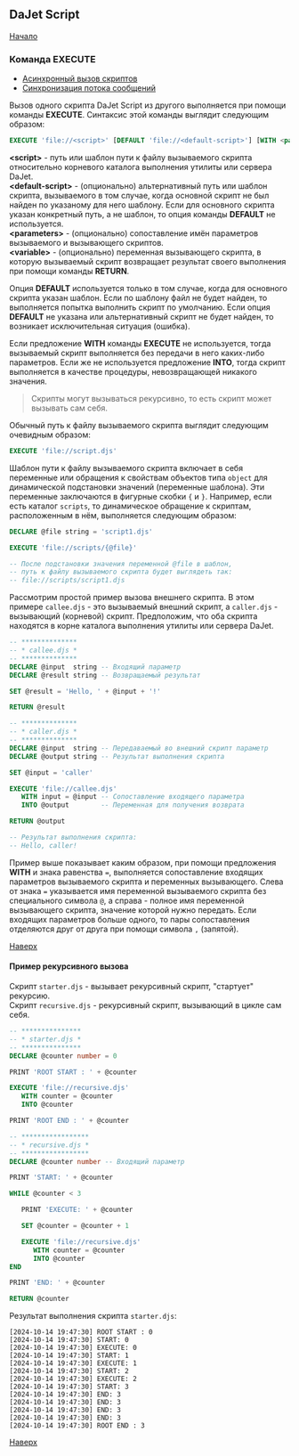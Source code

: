 ## DaJet Script

[Начало](https://github.com/zhichkin/dajet/tree/main/doc/dajet-script/README.md)

### Команда EXECUTE
- [Асинхронный вызов скриптов](https://github.com/zhichkin/dajet/tree/main/doc/dajet-script/execute/async/README.md)
- [Синхронизация потока сообщений](https://github.com/zhichkin/dajet/tree/main/doc/dajet-script/execute/sync/README.md)

Вызов одного скрипта DaJet Script из другого выполняется при помощи команды **EXECUTE**. Синтаксис этой команды выглядит следующим образом:

```SQL
EXECUTE 'file://<script>' [DEFAULT 'file://<default-script>'] [WITH <parameters>] [INTO <variable>]
```
**\<script\>** - путь или шаблон пути к файлу вызываемого скрипта относительно корневого каталога выполнения утилиты или сервера DaJet.<br>
**\<default-script\>** - (опционально) альтернативный путь или шаблон скрипта, вызываемого в том случае, когда основной скрипт не был найден по указаному для него шаблону. Если для основного скрипта указан конкретный путь, а не шаблон, то опция команды **DEFAULT** не используется.<br>
**\<parameters\>** - (опционально) сопоставление имён параметров вызываемого и вызывающего скриптов.<br>
**\<variable\>** - (опционально) переменная вызывающего скрипта, в которую вызываемый скрипт возвращает результат своего выполнения при помощи команды **RETURN**.

Опция **DEFAULT** используется только в том случае, когда для основного скрипта указан шаблон. Если по шаблону файл не будет найден, то выполняется попытка выполнить скрипт по умолчанию. Если опция **DEFAULT** не указана или альтернативный скрипт не будет найден, то возникает исключительная ситуация (ошибка).

Если предложение **WITH** команды **EXECUTE** не используется, тогда вызываемый скрипт выполняется без передачи в него каких-либо параметров. Если же не используется предложение **INTO**, тогда скрипт выполняется в качестве процедуры, невозвращающей никакого значения.

> Скрипты могут вызываться рекурсивно, то есть скрипт может вызывать сам себя.

Обычный путь к файлу вызываемого скрипта выглядит следующим очевидным образом:
```SQL
EXECUTE 'file://script.djs'
```

Шаблон пути к файлу вызываемого скрипта включает в себя переменные или обращения к свойствам объектов типа ```object``` для динамической подстановки значений (переменные шаблона). Эти переменные заключаются в фигурные скобки ```{``` и ```}```. Например, если есть каталог ```scripts```, то динамическое обращение к скриптам, расположенным в нём, выполняется следующим образом:

```SQL
DECLARE @file string = 'script1.djs'

EXECUTE 'file://scripts/{@file}'

-- После подстановки значения переменной @file в шаблон,
-- путь к файлу вызываемого скрипта будет выглядеть так:
-- file://scripts/script1.djs
```

Рассмотрим простой пример вызова внешнего скрипта. В этом примере ```callee.djs``` - это вызываемый внешний скрипт, а ```caller.djs``` - вызывающий (корневой) скрипт. Предположим, что оба скрипта находятся в корне каталога выполнения утилиты или сервера DaJet.

```SQL
-- **************
-- * callee.djs *
-- **************
DECLARE @input  string -- Входящий параметр
DECLARE @result string -- Возвращаемый результат

SET @result = 'Hello, ' + @input + '!'

RETURN @result
```

```SQL
-- **************
-- * caller.djs *
-- **************
DECLARE @input  string -- Передаваемый во внешний скрипт параметр
DECLARE @output string -- Результат выполнения скрипта

SET @input = 'caller'

EXECUTE 'file://callee.djs'
   WITH input = @input -- Сопоставление входящего параметра
   INTO @output        -- Переменная для получения возврата

RETURN @output

-- Результат выполнения скрипта:
-- Hello, caller!
```

Пример выше показывает каким образом, при помощи предложения **WITH** и знака равенства ```=```, выполняется сопоставление входящих параметров вызываемого скрипта и переменных вызывающего. Слева от знака ```=``` указывается имя переменной вызываемого скрипта без специального символа ```@```, а справа - полное имя переменной вызывающего скрипта, значение которой нужно передать. Если входящих параметров больше одного, то пары сопоставления отделяются друг от друга при помощи символа ```,``` (запятой).

[Наверх](#команда-execute)

#### Пример рекурсивного вызова

Скрипт ```starter.djs``` - вызывает рекурсивный скрипт, "стартует" рекурсию.<br>
Скрипт ```recursive.djs``` - рекурсивный скрипт, вызывающий в цикле сам себя.

```SQL
-- ***************
-- * starter.djs *
-- ***************
DECLARE @counter number = 0

PRINT 'ROOT START : ' + @counter

EXECUTE 'file://recursive.djs'
   WITH counter = @counter
   INTO @counter

PRINT 'ROOT END : ' + @counter
```

```SQL
-- *****************
-- * recursive.djs *
-- *****************
DECLARE @counter number -- Входящий параметр

PRINT 'START: ' + @counter

WHILE @counter < 3

   PRINT 'EXECUTE: ' + @counter

   SET @counter = @counter + 1

   EXECUTE 'file://recursive.djs'
      WITH counter = @counter
      INTO @counter
END

PRINT 'END: ' + @counter

RETURN @counter
```

Результат выполнения скрипта ```starter.djs```:
```
[2024-10-14 19:47:30] ROOT START : 0
[2024-10-14 19:47:30] START: 0
[2024-10-14 19:47:30] EXECUTE: 0
[2024-10-14 19:47:30] START: 1
[2024-10-14 19:47:30] EXECUTE: 1
[2024-10-14 19:47:30] START: 2
[2024-10-14 19:47:30] EXECUTE: 2
[2024-10-14 19:47:30] START: 3
[2024-10-14 19:47:30] END: 3
[2024-10-14 19:47:30] END: 3
[2024-10-14 19:47:30] END: 3
[2024-10-14 19:47:30] END: 3
[2024-10-14 19:47:30] ROOT END : 3
```

[Наверх](#команда-execute)
